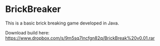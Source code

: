BrickBreaker
============
This is a basic brick breaking game developed in Java.

Download build here: https://www.dropbox.com/s/9m5sq7lncfgn82q/BrickBreak%20v0.01.rar
